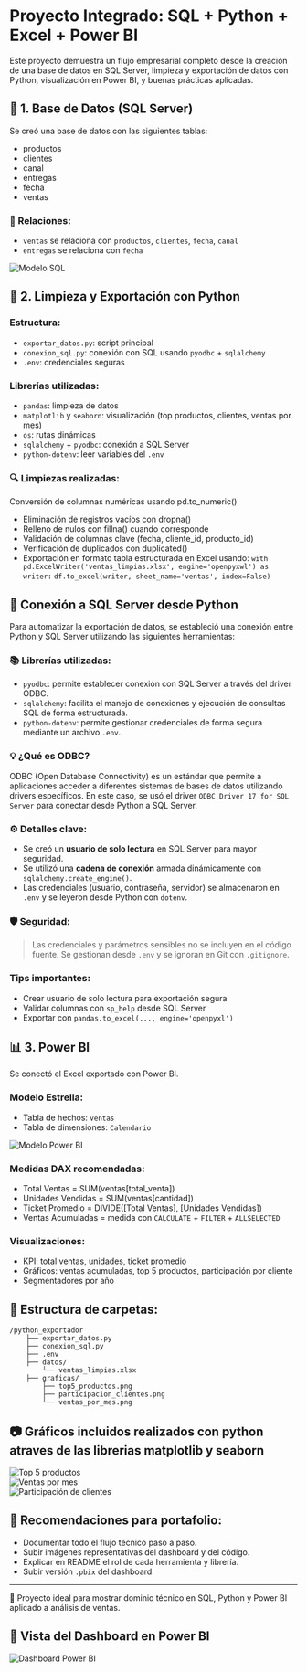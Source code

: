 
# Proyecto Integrado: SQL + Python + Excel + Power BI

Este proyecto demuestra un flujo empresarial completo desde la creación de una base de datos en SQL Server, limpieza y exportación de datos con Python, visualización en Power BI, y buenas prácticas aplicadas.

## 🧱 1. Base de Datos (SQL Server)
Se creó una base de datos con las siguientes tablas:
- productos
- clientes
- canal
- entregas
- fecha
- ventas

### 🔗 Relaciones:
- `ventas` se relaciona con `productos`, `clientes`, `fecha`, `canal`
- `entregas` se relaciona con `fecha`

![Modelo SQL](graficas/modeloER.png)

## 🐍 2. Limpieza y Exportación con Python
### Estructura:
- `exportar_datos.py`: script principal
- `conexion_sql.py`: conexión con SQL usando `pyodbc` + `sqlalchemy`
- `.env`: credenciales seguras

### Librerías utilizadas:
- `pandas`: limpieza de datos
- `matplotlib` y `seaborn`: visualización (top productos, clientes, ventas por mes)
- `os`: rutas dinámicas
- `sqlalchemy` + `pyodbc`: conexión a SQL Server
- `python-dotenv`: leer variables del `.env`

### 🔍 Limpiezas realizadas:

Conversión de columnas numéricas usando pd.to_numeric()
- Eliminación de registros vacíos con dropna()
- Relleno de nulos con fillna() cuando corresponde
- Validación de columnas clave (fecha, cliente_id, producto_id)
- Verificación de duplicados con duplicated()
- Exportación en formato tabla estructurada en Excel usando:
  `with pd.ExcelWriter('ventas_limpias.xlsx', engine='openpyxwl') as writer:`
     `df.to_excel(writer, sheet_name='ventas', index=False)`

## 🔌 Conexión a SQL Server desde Python

Para automatizar la exportación de datos, se estableció una conexión entre Python y SQL Server utilizando las siguientes herramientas:

### 📚 Librerías utilizadas:
- `pyodbc`: permite establecer conexión con SQL Server a través del driver ODBC.
- `sqlalchemy`: facilita el manejo de conexiones y ejecución de consultas SQL de forma estructurada.
- `python-dotenv`: permite gestionar credenciales de forma segura mediante un archivo `.env`.

### 💡 ¿Qué es ODBC?
ODBC (Open Database Connectivity) es un estándar que permite a aplicaciones acceder a diferentes sistemas de bases de datos utilizando drivers específicos. En este caso, se usó el driver `ODBC Driver 17 for SQL Server` para conectar desde Python a SQL Server.

### ⚙️ Detalles clave:
- Se creó un **usuario de solo lectura** en SQL Server para mayor seguridad.
- Se utilizó una **cadena de conexión** armada dinámicamente con `sqlalchemy.create_engine()`.
- Las credenciales (usuario, contraseña, servidor) se almacenaron en `.env` y se leyeron desde Python con `dotenv`.

### 🛡️ Seguridad:
> Las credenciales y parámetros sensibles no se incluyen en el código fuente. Se gestionan desde `.env` y se ignoran en Git con `.gitignore`.

### Tips importantes:
- Crear usuario de solo lectura para exportación segura
- Validar columnas con `sp_help` desde SQL Server
- Exportar con `pandas.to_excel(..., engine='openpyxl')`

## 📊 3. Power BI
Se conectó el Excel exportado con Power BI.
### Modelo Estrella:
- Tabla de hechos: `ventas`
- Tabla de dimensiones: `Calendario`

![Modelo Power BI](graficas/TablaCalendario.png)

### Medidas DAX recomendadas:
- Total Ventas = SUM(ventas[total_venta])
- Unidades Vendidas = SUM(ventas[cantidad])
- Ticket Promedio = DIVIDE([Total Ventas], [Unidades Vendidas])
- Ventas Acumuladas = medida con `CALCULATE` + `FILTER` + `ALLSELECTED`

### Visualizaciones:
- KPI: total ventas, unidades, ticket promedio
- Gráficos: ventas acumuladas, top 5 productos, participación por cliente
- Segmentadores por año

## 📁 Estructura de carpetas:
```
/python_exportador
    ├── exportar_datos.py
    ├── conexion_sql.py
    ├── .env
    ├── datos/
        └── ventas_limpias.xlsx
    ├── graficas/
        ├── top5_productos.png
        ├── participacion_clientes.png
        └── ventas_por_mes.png
```

## 📷 Gráficos incluidos realizados con python atraves de las librerias matplotlib y seaborn

![Top 5 productos](graficas/top5_productos.png)  
![Ventas por mes](graficas/ventas_por_mes.png)  
![Participación de clientes](graficas/participacion_clientes.png)

## 🧠 Recomendaciones para portafolio:
- Documentar todo el flujo técnico paso a paso.
- Subir imágenes representativas del dashboard y del código.
- Explicar en README el rol de cada herramienta y librería.
- Subir versión `.pbix` del dashboard.

---

🚀 Proyecto ideal para mostrar dominio técnico en SQL, Python y Power BI aplicado a análisis de ventas.

## 📸 Vista del Dashboard en Power BI

![Dashboard Power BI](graficas/dashboard.PNG)